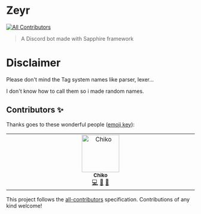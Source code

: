 # Zeyr
<!-- ALL-CONTRIBUTORS-BADGE:START - Do not remove or modify this section -->
[![All Contributors](https://img.shields.io/badge/all_contributors-1-orange.svg?style=flat-square)](#contributors-)
<!-- ALL-CONTRIBUTORS-BADGE:END -->
> A Discord bot made with Sapphire framework

# Disclaimer
Please don't mind the Tag system names like parser, lexer...

I don't know how to call them so i made random names.
## Contributors ✨

Thanks goes to these wonderful people ([emoji key](https://allcontributors.org/docs/en/emoji-key)):

<!-- ALL-CONTRIBUTORS-LIST:START - Do not remove or modify this section -->
<!-- prettier-ignore-start -->
<!-- markdownlint-disable -->
<table>
  <tbody>
    <tr>
      <td align="center" valign="top" width="14.28%"><a href="http://chikof.github.io/chikof"><img src="https://avatars.githubusercontent.com/u/53100578?v=4?s=100" width="100px;" alt="Chiko"/><br /><sub><b>Chiko</b></sub></a><br /><a href="https://github.com/chikaof/zeyr/commits?author=chikof" title="Code">💻</a> <a href="#ideas-chikof" title="Ideas, Planning, & Feedback">🤔</a> <a href="#maintenance-chikof" title="Maintenance">🚧</a></td>
    </tr>
  </tbody>
</table>

<!-- markdownlint-restore -->
<!-- prettier-ignore-end -->

<!-- ALL-CONTRIBUTORS-LIST:END -->

This project follows the [all-contributors](https://github.com/all-contributors/all-contributors) specification. Contributions of any kind welcome!